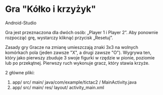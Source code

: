 # Gra "Kółko i krzyżyk"
Android-Studio

Gra jest przeznaczona dla dwóch osób: „Player 1 i Player 2”.
Aby ponownie rozpocząć grę, wystarczy kliknąć przycisk „Resetuj”.


Zasady gry Gracze na zmianę umieszczają znaki 3x3 na wolnych komórkach pola (jeden zawsze "X", a drugi zawsze "O"). 
Wygrywa ten, który jako pierwszy zbuduje 3 swoje figurki w rzędzie w pionie, poziomie lub po przekątnej. 
Pierwszy ruch wykonuje gracz, który stawia krzyże.


2 główne pliki:
1) app/ src/ main/ java/com/example/tictac2 / MainActivity.java
2) app/ src/ main/ res/ layout/ activity_main.xml

